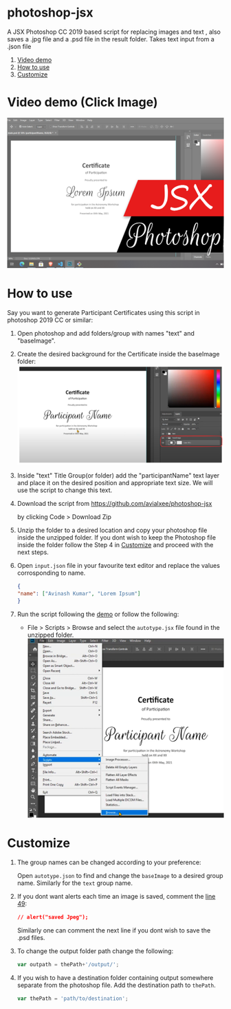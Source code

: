 # photoshop-jsx
A JSX Photoshop CC 2019 based script for replacing images and text , also saves a .jpg file and a .psd file in the result folder. Takes text input from a .json file

1. [Video demo](#video-demo-click-image)
2. [How to use](#how-to-use)
3. [Customize](#customize)

# Video demo (Click Image)
[![](assets/thumb.png)](https://youtu.be/qKsxW6evvdY "Youtube link showing how to replace texts in photoshop using this script")

# How to use

Say you want to generate Participant Certificates using this script in photoshop 2019 CC or similar:

1. Open photoshop and add folders/group with names "text" and "baseImage". 
2. Create the desired background for the Certificate inside the baseImage folder:
![](assets/baseimage.png)

3. Inside "text" Title Group(or folder) add the "participantName" text layer and place it on the desired position and appropriate text size. We will use the script to change this text.

4. Download the script from https://github.com/avialxee/photoshop-jsx 

    by clicking Code > Download Zip

5. Unzip the folder to a desired location and copy your photoshop file inside the unzipped folder. If you dont wish to keep the Photoshop file inside the folder follow the Step 4 in [Customize](#customize) and proceed with the next steps.
6. Open `input.json` file in your favourite text editor and replace the values corrosponding to name. 
    ```json
    {
    "name": ["Avinash Kumar", "Lorem Ipsum"]
    }
    ```
7. Run the script following the [demo](https://youtu.be/qKsxW6evvdY "Youtube link showing how to replace texts in photoshop using this script") or follow the following:
    - File > Scripts > Browse and select the `autotype.jsx` file found in the unzipped folder.
    ![Photoshop screenshot File > Scripts > Browse](assets/open_scriptfile.png)


# Customize

1. The group names can be changed according to your preference:

    Open `autotype.json` to find and change the `baseImage` to a desired group name. Similarly for the `text` group name.

2. If you dont want alerts each time an image is saved, comment the [line 49](https://github.com/avialxee/photoshop-jsx/blob/24713c40f18cceedc3afed4b791c439ea1804f0b/autotype.jsx#L49):
    ```json
    // alert("saved Jpeg");
    ```
    Similarly one can comment the next line if you dont wish to save the .psd files.
3. To change the output folder path change the following:
    ```jsx
    var outpath = thePath+'/output/';
    ```
4. If you wish to have a destination folder containing output somewhere separate from the photoshop file. Add the destination path to `thePath`.
    ```jsx
    var thePath = 'path/to/destination';
    ```
